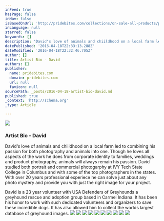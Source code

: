 ```yaml
---
inFeed: true
hasPage: false
inNav: false
isBasedOnUrl: 'http://pridebites.com/collections/on-sale-all-products/products/base-camp-toy-basket'
inLanguage: null
starred: false
keywords: []
description: "David's love of animals and chiildhood on a local farm led to combining his passion for both photography and animals into one. Though he loves all aspects of the work he does from corporate identity to families, weddings and product photography, animals will always remain his passion. David studied both portrait and commercial photogarphy at IVY Tech State College in Columbus and with some of the top photographers in the states. With over 20 years professional experiece he can solve just about any photo mystery and provide you with just the right image for your project."
datePublished: '2016-04-18T22:33:13.288Z'
dateModified: '2016-04-18T22:32:46.705Z'
author: []
title: Artist Bio - David
authors: []
publisher:
  name: pridebites.com
  domain: pridebites.com
  url: null
  favicon: null
sourcePath: _posts/2016-04-18-artist-bio-david.md
published: true
_context: 'http://schema.org'
_type: Article

---
```

![](https://the-grid-user-content.s3-us-west-2.amazonaws.com/609dfd19-c9c9-4759-bde4-33b0f53dc7d0.jpg)

### Artist Bio - David

David's love of animals and chiildhood on a local farm led to combining his passion for both photography and animals into one. Though he loves all aspects of the work he does from corporate identity to families, weddings and product photography, animals will always remain his passion. David studied both portrait and commercial photogarphy at IVY Tech State College in Columbus and with some of the top photographers in the states. With over 20 years professional experiece he can solve just about any photo mystery and provide you with just the right image for your project.

David is a 23 year volunteer with USA Defenders of Greyhounds a greyhound rescue and adoption group based in Carmel Indiana. It has been his honor to work with such dedicated volunteers and organizers to save these incredible dogs. It has also allowed him to collect the worlds largest database of greyhound images. ![](https://the-grid-user-content.s3-us-west-2.amazonaws.com/01c4298a-25bb-4637-bf0d-43746ef810f1.jpg)
![](https://the-grid-user-content.s3-us-west-2.amazonaws.com/c9c3fc46-8678-48d5-90f7-ae95b3ff645a.jpg)
![](https://the-grid-user-content.s3-us-west-2.amazonaws.com/6ff76898-54ea-4242-877e-8aa2b89946c5.jpg)
![](https://the-grid-user-content.s3-us-west-2.amazonaws.com/a078e5de-1275-4988-bc03-7eb3b0944c20.jpg)
![](https://the-grid-user-content.s3-us-west-2.amazonaws.com/0a498839-a531-4144-b4ae-40e5169ad1f6.jpg)
![](https://the-grid-user-content.s3-us-west-2.amazonaws.com/af82c996-f3c1-40ac-912e-d8cc2031d396.jpg)
![](https://the-grid-user-content.s3-us-west-2.amazonaws.com/81ab04bb-769b-412e-bac4-73b6620c1082.jpg)
![](https://the-grid-user-content.s3-us-west-2.amazonaws.com/b654d0e1-e8b1-4560-82fe-478f6d566277.jpg)
![](https://the-grid-user-content.s3-us-west-2.amazonaws.com/e7cd8ddd-e73c-49c9-ab05-c250f008638c.jpg)
![](https://the-grid-user-content.s3-us-west-2.amazonaws.com/2546ea53-ae7a-47c1-9c98-c615d383add3.jpg)